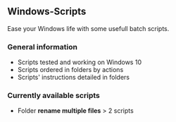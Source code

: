 ## Windows-Scripts
Ease your Windows life with some usefull batch scripts.

### General information
- Scripts tested and working on Windows 10
- Scripts ordered in folders by actions
- Scripts' instructions detailed in folders

### Currently available scripts
- Folder **rename multiple files** > 2 scripts
